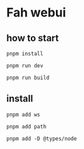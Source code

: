 # Fah webui

## how to start

```
pnpm install

pnpm run dev

pnpm run build
```

## install

```
pnpm add ws

pnpm add path

pnpm add -D @types/node
```
